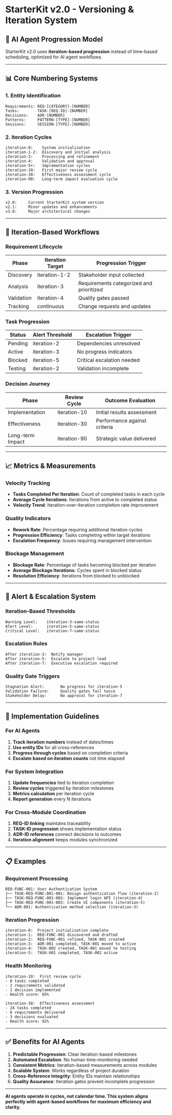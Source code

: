 # StarterKit v2.0 - Versioning & Iteration System

## 🎯 **AI Agent Progression Model**

StarterKit v2.0 uses **iteration-based progression** instead of time-based scheduling, optimized for AI agent workflows.

---

## 📊 **Core Numbering Systems**

### **1. Entity Identification**
```
Requirements: REQ-[CATEGORY]-[NUMBER]
Tasks:        TASK-[REQ-ID]-[NUMBER] 
Decisions:    ADR-[NUMBER]
Patterns:     PATTERN-[TYPE]-[NUMBER]
Sessions:     SESSION-[TYPE]-[NUMBER]
```

### **2. Iteration Cycles**
```
iteration-0:    System initialization
iteration-1-2:  Discovery and initial analysis
iteration-3:    Processing and refinement
iteration-4:    Validation and approval
iteration-5+:   Implementation cycles
iteration-10:   First major review cycle
iteration-30:   Effectiveness assessment cycle
iteration-90:   Long-term impact evaluation cycle
```

### **3. Version Progression**
```
v2.0:     Current StarterKit system version
v2.1:     Minor updates and enhancements
v3.0:     Major architectural changes
```

---

## 🔄 **Iteration-Based Workflows**

### **Requirement Lifecycle**
| Phase | Iteration Target | Progression Trigger |
|-------|------------------|-------------------|
| Discovery | iteration-1-2 | Stakeholder input collected |
| Analysis | iteration-3 | Requirements categorized and prioritized |
| Validation | iteration-4 | Quality gates passed |
| Tracking | continuous | Change requests and updates |

### **Task Progression**
| Status | Alert Threshold | Escalation Trigger |
|--------|----------------|-------------------|
| Pending | iteration-2 | Dependencies unresolved |
| Active | iteration-3 | No progress indicators |
| Blocked | iteration-5 | Critical escalation needed |
| Testing | iteration-2 | Validation incomplete |

### **Decision Journey**
| Phase | Review Cycle | Outcome Evaluation |
|-------|-------------|-------------------|
| Implementation | iteration-10 | Initial results assessment |
| Effectiveness | iteration-30 | Performance against criteria |
| Long-term Impact | iteration-90 | Strategic value delivered |

---

## 📈 **Metrics & Measurements**

### **Velocity Tracking**
- **Tasks Completed Per Iteration**: Count of completed tasks in each cycle
- **Average Cycle Iterations**: Iterations from active to completed status  
- **Velocity Trend**: Iteration-over-iteration completion rate improvement

### **Quality Indicators**
- **Rework Rate**: Percentage requiring additional iteration cycles
- **Progression Efficiency**: Tasks completing within target iterations
- **Escalation Frequency**: Issues requiring management intervention

### **Blockage Management**
- **Blockage Rate**: Percentage of tasks becoming blocked per iteration
- **Average Blockage Iterations**: Cycles spent in blocked status
- **Resolution Efficiency**: Iterations from blocked to unblocked

---

## 🚨 **Alert & Escalation System**

### **Iteration-Based Thresholds**
```
Warning Level:    iteration-3-same-status
Alert Level:      iteration-5-same-status  
Critical Level:   iteration-7-same-status
```

### **Escalation Rules**
```
After iteration-3:  Notify manager
After iteration-5:  Escalate to project lead
After iteration-7:  Executive escalation required
```

### **Quality Gate Triggers**
```
Stagnation Alert:       No progress for iteration-5
Validation Failure:     Quality gates fail twice  
Stakeholder Delay:      No approval for iteration-7
```

---

## 🔧 **Implementation Guidelines**

### **For AI Agents**
1. **Track iteration numbers** instead of dates/times
2. **Use entity IDs** for all cross-references
3. **Progress through cycles** based on completion criteria
4. **Escalate based on iteration counts** not time elapsed

### **For System Integration**
1. **Update frequencies** tied to iteration completion
2. **Review cycles** triggered by iteration milestones
3. **Metrics calculation** per iteration cycle
4. **Report generation** every N iterations

### **For Cross-Module Coordination**
1. **REQ-ID linking** maintains traceability
2. **TASK-ID progression** shows implementation status
3. **ADR-ID references** connect decisions to outcomes
4. **Iteration alignment** keeps modules synchronized

---

## 📋 **Examples**

### **Requirement Processing**
```
REQ-FUNC-001: User Authentication System
├── TASK-REQ-FUNC-001-001: Design authentication flow (iteration-2)
├── TASK-REQ-FUNC-001-002: Implement login API (iteration-4)  
├── TASK-REQ-FUNC-001-003: Create UI components (iteration-5)
└── ADR-001: Authentication method selection (iteration-3)
```

### **Iteration Progression**
```
iteration-0:  Project initialization complete
iteration-1:  REQ-FUNC-001 discovered and drafted
iteration-2:  REQ-FUNC-001 refined, TASK-001 created
iteration-3:  ADR-001 completed, TASK-001 moved to active
iteration-4:  TASK-002 created, TASK-001 moved to testing
iteration-5:  TASK-001 completed, TASK-002 active
```

### **Health Monitoring**
```
iteration-10:  First review cycle
- 8 tasks completed
- 2 requirements validated  
- 1 decision implemented
- Health score: 85%

iteration-30:  Effectiveness assessment
- 24 tasks completed
- 6 requirements delivered
- 3 decisions evaluated
- Health score: 92%
```

---

## ✅ **Benefits for AI Agents**

1. **Predictable Progression**: Clear iteration-based milestones
2. **Automated Escalation**: No human time-monitoring needed  
3. **Consistent Metrics**: Iteration-based measurements across modules
4. **Scalable System**: Works regardless of project duration
5. **Cross-Reference Integrity**: Entity IDs maintain relationships
6. **Quality Assurance**: Iteration gates prevent incomplete progression

---

**AI agents operate in cycles, not calendar time. This system aligns perfectly with agent-based workflows for maximum efficiency and clarity.** 